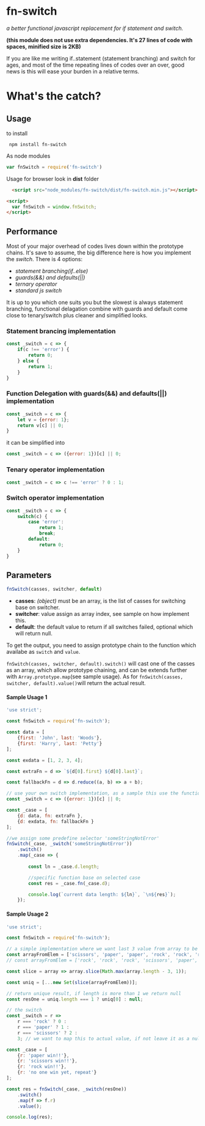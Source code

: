 # fn-switch
*a better functional javascript replacement for if statement and switch.*

**(this module does not use extra dependencies. It's 27 lines of code with spaces, minified size is 2KB)**

If you are like me writing if..statement (statement branching) and switch for ages, and most of the time repeating lines of codes over an over, good news is this will ease your burden in a relative terms.

# What's the catch?

## Usage
to install

``` npm install fn-switch```

As node modules
```javascript
var fnSwitch = require('fn-switch')
```
Usage for browser look in **dist** folder

```html
  <script src="node_modules/fn-switch/dist/fn-switch.min.js"></script>

<script>
  var fnSwitch = window.fnSwitch;
</script>
```
## Performance

Most of your major overhead of codes lives down within the prototype chains. It's save to assume, the big difference here is how you implement the *switch*. There is 4 options: 
- *statement branching(if..else)*
- *guards(&&) and defaults(||)* 
- *ternary operator*
- *standard js switch*

It is up to you which one suits you but the slowest is always statement branching, functional delagation combine with guards and default come close to tenary/switch plus cleaner and simplified looks.

### Statement brancing implementation
```javascript
const _switch = c => {
    if(c !== 'error') {
        return 0;
    } else {
        return 1;
    }
}
```
### Function Delegation with guards(&&) and defaults(||) implementation
```javascript
const _switch = c => {
    let v = {error: 1};
    return v[c] || 0;
}
```
it can be simplified into

```javascript
const _switch = c => ({error: 1})[c] || 0;
```

### Tenary operator implementation
```javascript
const _switch = c => c !== 'error' ? 0 : 1;
```

### Switch operator implementation
```javascript
const _switch = c => {
    switch(c) {
        case 'error':
            return 1;
            break;
        default:
            return 0;
    }
}
```

## Parameters
```javascript
fnSwitch(casses, switcher, default)
```
- **casses**: *(object)* must be an array, is the list of casses for switching base on switcher.
- **switcher**: value assign as array index, see sample on how implement this.
- **default**: the default value to return if all switches failed, optional which will return null.

To get the output, you need to assign prototype chain to the function which availabe as ```switch``` and ```value```.

```fnSwitch(casses, switcher, default).switch()``` will cast one of the casses as an array, which allow prototype chaining, and can be extends further with ```Array.prototype.map```(see sample usage). As for ```fnSwitch(casses, switcher, default).value()```will return the actual result.

#### Sample Usage 1
```javascript
'use strict';

const fnSwitch = require('fn-switch');

const data = [
    {first: 'John', last: 'Woods'},
    {first: 'Harry', last: 'Petty'}
];

const exdata = [1, 2, 3, 4];

const extraFn = d => `${d[0].first} ${d[0].last}`;

const fallbackFn = d => d.reduce((a, b) => a + b);

// use your own switch implementation, as a sample this use the function delagation with defaults
const _switch = c => ({error: 1})[c] || 0;

const _case = [ 
    {d: data, fn: extraFn }, 
    {d: exdata, fn: fallbackFn }
];

//we assign some predefine selector 'someStringNotError'
fnSwitch(_case, _switch('someStringNotError'))
    .switch()
    .map(_case => {
    
        const ln = _case.d.length;

        //specific function base on selected case
        const res = _case.fn(_case.d);

        console.log(`current data length: ${ln}`, `\n${res}`);
    });

```

#### Sample Usage 2

```javascript
'use strict';

const fnSwitch = require('fn-switch');

// a simple implementation where we want last 3 value from array to be the same
const arrayFromElem = ['scissors', 'paper', 'paper', 'rock', 'rock', 'rock'];
// const arrayFromElem = ['rock', 'rock', 'rock', 'scissors', 'paper', 'paper', 'paper'];

const slice = array => array.slice(Math.max(array.length - 3, 1));

const uniq = [...new Set(slice(arrayFromElem))];

// return unique result, if length is more than 1 we return null
const resOne = uniq.length === 1 ? uniq[0] : null;

// the switch
const _switch = r =>
    r === 'rock' ? 0 : 
    r === 'paper' ? 1 : 
    r === 'scissors' ? 2 : 
    3; // we want to map this to actual value, if not leave it as a null

const _case = [
    {r: 'paper win!!'},
    {r: 'scissors win!!'},
    {r: 'rock win!!'},
    {r: 'no one win yet, repeat'}
];

const res = fnSwitch(_case, _switch(resOne))
    .switch()
    .map(f => f.r)
    .value();

console.log(res);
```
